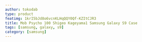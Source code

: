 ```yaml
---
author: tokodab
type: product
featimg: 1krI5bJd8o6vcnKLHqQQY0Qf-KZItCJR3
title: Mob Psycho 100 Shigeo Kageyama1 Samsung Galaxy S9 Case
tags: [samsung, galaxy, s9]
category: [samsung]
---
```

